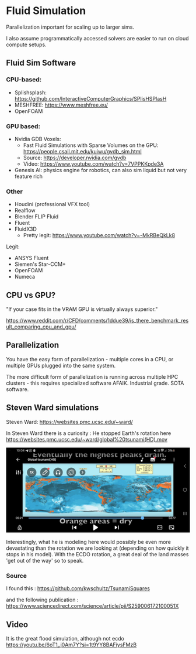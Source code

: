 # Fluid Simulation

Parallelization important for scaling up to larger sims.

I also assume programmatically accessed solvers are easier to run on cloud compute setups.

## Fluid Sim Software

### CPU-based:
- Splishsplash: https://github.com/InteractiveComputerGraphics/SPlisHSPlasH
- MESHFREE: https://www.meshfree.eu/
- OpenFOAM

### GPU based:

- Nvidia GDB Voxels:
	- Fast Fluid Simulations with Sparse Volumes on the GPU: https://people.csail.mit.edu/kuiwu/gvdb_sim.html
	- Source: https://developer.nvidia.com/gvdb
	- Video: https://www.youtube.com/watch?v=7VPPKKpde3A
- Genesis AI: physics engine for robotics, can also sim liquid but not very feature rich

### Other

- Houdini (professional VFX tool)
- Realflow
- Blender FLIP Fluid
- Fluent
- FluidX3D
	- Pretty legit: https://www.youtube.com/watch?v=-MkRBeQkLk8

Legit:
- ANSYS Fluent
- Siemen's Star-CCM+
- OpenFOAM
- Numeca

## CPU vs GPU?

"If your case fits in the VRAM GPU is virtually always superior."

https://www.reddit.com/r/CFD/comments/1ddue39/is_there_benchmark_result_comparing_cpu_and_gpu/

## Parallelization

You have the easy form of parallelization - multiple cores in a CPU, or multiple GPUs plugged into the same system.

The more difficult form of parallelization is running across multiple HPC clusters - this requires specialized software AFAIK. Industrial grade. SOTA software.

## Steven Ward simulations

Steven Ward:
https://websites.pmc.ucsc.edu/~ward/

In Steven Ward there is a curiosity : He stopped Earth's rotation here https://websites.pmc.ucsc.edu/~ward/global%20tsunami(HD).mov

![](img/steven-ward.jpg)

Interestingly, what he is modeling here would possibly be even more devastating than the rotation we are looking at (depending on how quickly it stops in his model). With the ECDO rotation, a great deal of the land masses 'get out of the way' so to speak.

### Source

I found this : https://github.com/kwschultz/TsunamiSquares

and the following publication : https://www.sciencedirect.com/science/article/pii/S259006172100051X

## Video

It is the great flood simulation, although not ecdo
https://youtu.be/6oT1_j0Am7Y?si=1t9YY8BAFiysFMzB